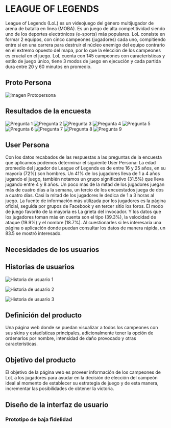 # LEAGUE OF LEGENDS
League of Legends (LoL) es un videojuego del género multijugador de arena de batalla en línea (MOBA). Es un juego de alta competitividad siendo uno de los deportes electrónicos (e-sports) más populares.
LoL consiste en formar 2 equipos, con cinco campeones (jugadores) cada uno, compitiendo entre sí en una carrera para destruir el núcleo enemigo del equipo contrario en el extremo opuesto del mapa, por lo que la elección de los campeones es crucial en el juego.
LoL cuenta con 145 campeones con características y estilo de juego único, tiene 3 modos de juego en ejecución y cada partida dura entre 20 y 60 minutos en promedio.

## Proto Persona
![Imagen Protopersona](https://github.com/JudSL/MEX-Data-Lovers-008/blob/master/img/Protopersona.png)

## Resultados de la encuesta
![Pregunta 1](https://github.com/JudSL/MEX-Data-Lovers-008/blob/master/img/1Edad.png)
![Pregunta 2](https://github.com/JudSL/MEX-Data-Lovers-008/blob/master/img/2Sexo.png)
![Pregunta 3](https://github.com/JudSL/MEX-Data-Lovers-008/blob/master/img/3Tiempo.png)
![Pregunta 4](https://github.com/JudSL/MEX-Data-Lovers-008/blob/master/img/4Diasporsemana.png)
![Pregunta 5](https://github.com/JudSL/MEX-Data-Lovers-008/blob/master/img/5Hrspordia.png)
![Pregunta 6](https://github.com/JudSL/MEX-Data-Lovers-008/blob/master/img/6Fuentedeinf.png)
![Pregunta 7](https://github.com/JudSL/MEX-Data-Lovers-008/blob/master/img/7Mododejuego.png)
![Pregunta 8](https://github.com/JudSL/MEX-Data-Lovers-008/blob/master/img/8Escogiendocampe%C3%B3n.png)
![Pregunta 9](https://github.com/JudSL/MEX-Data-Lovers-008/blob/master/img/9Nuevapagina.png)
## User Persona
Con los datos recabados de las respuestas a las preguntas de la encuesta que aplicamos podemos determinar el siguiente User Persona:
La edad promedio del jugador de League of Legends es de entre 16 y 25 años, en su mayoría (72%)  son hombres.
Un 41% de los jugadores lleva de 1 a 4 años jugando el juego, también notamos un grupo significativo (31.5%) que lleva jugando entre 4 y 8 años.
Un poco más de la mitad de los jugadores juegan más de cuatro días a la semana, un tercio de los encuestados juega de dos a cuatro días. Casi la mitad de los jugadores le dedica de 1 a 3 horas al juego.
La fuente de información más utilizada por los jugadores es la página oficial, seguida por grupos de Facebook y en tercer sitio los foros.
El modo de juego favorito de la mayoría es La grieta del invocador.  Y los datos que los jugadores toman más en cuenta son el tipo (39.3%), la velocidad de ataque (19.9%) y el nombre (18.7%).
Al cuestionarles si les interesaría una página o aplicación donde puedan consultar los datos de manera rápida, un 83.5 se mostró interesado.

## Necesidades de los usuarios

## Historias de usuarios

![Historia de usuario 1](https://github.com/JudSL/MEX-Data-Lovers-008/blob/rama-Jud/img/Historiadeusuario1.png)

![Historia de usuario 2](https://github.com/JudSL/MEX-Data-Lovers-008/blob/rama-Jud/img/Historiadeusuario2.png)

![Historia de usuario 3](https://github.com/JudSL/MEX-Data-Lovers-008/blob/rama-Jud/img/Historiadeusuario3.png)

## Definición del producto

Una página web donde se puedan visualizar a todos los campeones con sus skins y estadísticas principales, adicionalmente tener la opción de ordenarlos por nombre, intensidad de daño provocado y otras características.

## Objetivo del producto

El objetivo de la página web es proveer información de los campeones de LoL a los jugadores para ayudar en la decisión de elección del campeón ideal al momento de establecer su estrategia de juego y de esta manera, incrementar las posibilidades de obtener la victoria.

## Diseño de la interfaz de usuario

### Prototipo de baja fidelidad
